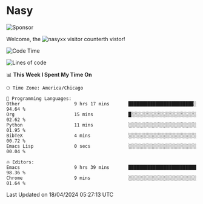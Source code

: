 # Nasy

<!--
<p align="center">
<img height="200" src="https://github-readme-stats.vercel.app/api?username=nasyxx&count_private=true&show_icons=true&theme=dracula&include_all_commits=true"/>
<img height="200" src="https://github-readme-stats.vercel.app/api/top-langs/?username=nasyxx&theme=dracula&hide=html,jupyter+notebook&count_private=true&show_icons=true"/>
</p>

  
----------------
-->

![Sponsor](https://img.shields.io/static/v1.svg?label=Sponsor&message=%E2%9D%A4&logo=GitHub&style=flat&color=pink)
 
Welcome, the ![nasyxx visitor counter](https://count.getloli.com/get/@nasyxx?theme=rule34)th vistor!
 
<!--START_SECTION:waka-->
![Code Time](http://img.shields.io/badge/Code%20Time-4%2C388%20hrs%2026%20mins-blue)

![Lines of code](https://img.shields.io/badge/From%20Hello%20World%20I%27ve%20Written-6.3%20million%20lines%20of%20code-blue)

📊 **This Week I Spent My Time On** 

```text
🕑︎ Time Zone: America/Chicago

💬 Programming Languages: 
Other                    9 hrs 17 mins       ████████████████████████░   94.64 % 
Org                      15 mins             █░░░░░░░░░░░░░░░░░░░░░░░░   02.62 % 
Python                   11 mins             ░░░░░░░░░░░░░░░░░░░░░░░░░   01.95 % 
BibTeX                   4 mins              ░░░░░░░░░░░░░░░░░░░░░░░░░   00.72 % 
Emacs Lisp               0 secs              ░░░░░░░░░░░░░░░░░░░░░░░░░   00.04 % 

🔥 Editors: 
Emacs                    9 hrs 39 mins       █████████████████████████   98.36 % 
Chrome                   9 mins              ░░░░░░░░░░░░░░░░░░░░░░░░░   01.64 % 
```


 Last Updated on 18/04/2024 05:27:13 UTC
<!--END_SECTION:waka-->

<!-- ![visitors](https://visitor-badge.laobi.icu/badge?page_id=nasyxx.nasyxx) -->
